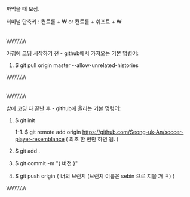 까먹을 때 보삼.

터미널 단축키 : 컨트롤 + ₩ or 컨트롤 + 쉬프트 + ₩
\
\
\
\\\\\\\\\\\\\\\\\\\\\\\\

아침에 코딩 시작하기 전 - github에서 가져오는 기본 명령어:

1. $ git pull origin master --allow-unrelated-histories

\\\\\\\\\\\\\\\\\\\\\\\\
\
\
\
\\\\\\\\\\\\\\\\\\\\\\\\

밤에 코딩 다 끝난 후 - github에 올리는 기본 명령어:

1. $ git init

   1-1. $ git remote add origin https://github.com/Seong-uk-An/soccer-player-resemblance ( 최초 한 번만 하면 됨. )

2. $ git add .

3. $ git commit -m "{ 버전 }"

4. $ git push origin { 너의 브랜치 (브랜치 이름은 sebin 으로 지을 거 ㅋ) }

\\\\\\\\\\\\\\\\\\\\\\\\
